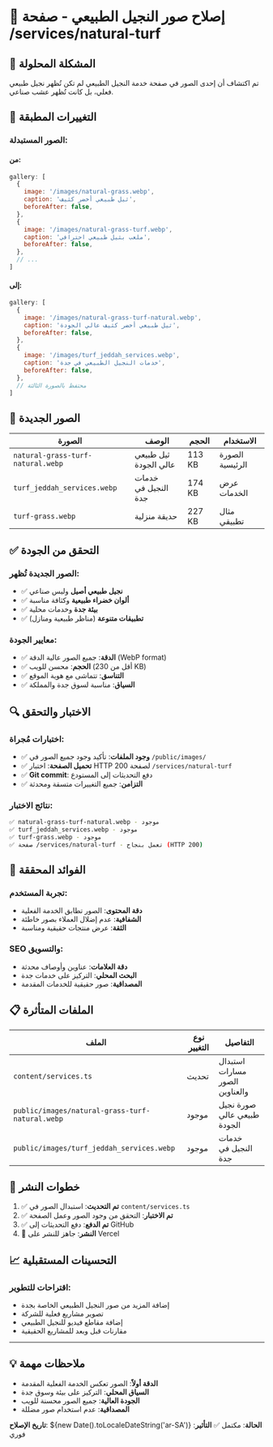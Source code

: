 # 🌿 إصلاح صور النجيل الطبيعي - صفحة /services/natural-turf

## 🎯 المشكلة المحلولة

تم اكتشاف أن إحدى الصور في صفحة خدمة النجيل الطبيعي لم تكن تُظهر نجيل طبيعي فعلي، بل كانت تُظهر عشب صناعي.

## 🔄 التغييرات المطبقة

### الصور المستبدلة:

#### من:
```javascript
gallery: [
  {
    image: '/images/natural-grass.webp',
    caption: 'ثيل طبيعي أخضر كثيف',
    beforeAfter: false,
  },
  {
    image: '/images/natural-grass-turf.webp',
    caption: 'ملعب بثيل طبيعي احترافي',
    beforeAfter: false,
  },
  // ...
]
```

#### إلى:
```javascript
gallery: [
  {
    image: '/images/natural-grass-turf-natural.webp',
    caption: 'ثيل طبيعي أخضر كثيف عالي الجودة',
    beforeAfter: false,
  },
  {
    image: '/images/turf_jeddah_services.webp',
    caption: 'خدمات النجيل الطبيعي في جدة',
    beforeAfter: false,
  },
  // محتفظ بالصورة الثالثة
]
```

## 📸 الصور الجديدة

| الصورة | الوصف | الحجم | الاستخدام |
|--------|-------|-------|---------|
| `natural-grass-turf-natural.webp` | ثيل طبيعي عالي الجودة | 113 KB | الصورة الرئيسية |
| `turf_jeddah_services.webp` | خدمات النجيل في جدة | 174 KB | عرض الخدمات |
| `turf-grass.webp` | حديقة منزلية | 227 KB | مثال تطبيقي |

## ✅ التحقق من الجودة

### الصور الجديدة تُظهر:
- ✅ **نجيل طبيعي أصيل** وليس صناعي
- ✅ **ألوان خضراء طبيعية** وكثافة مناسبة
- ✅ **بيئة جدة** وخدمات محلية
- ✅ **تطبيقات متنوعة** (مناظر طبيعية ومنازل)

### معايير الجودة:
- ✅ **الدقة**: جميع الصور عالية الدقة (WebP format)
- ✅ **الحجم**: محسن للويب (أقل من 230 KB)
- ✅ **التناسق**: تتماشى مع هوية الموقع
- ✅ **السياق**: مناسبة لسوق جدة والمملكة

## 🔍 الاختبار والتحقق

### اختبارات مُجراة:
- ✅ **وجود الملفات**: تأكيد وجود جميع الصور في `/public/images/`
- ✅ **تحميل الصفحة**: اختبار HTTP 200 لصفحة `/services/natural-turf`
- ✅ **Git commit**: دفع التحديثات إلى المستودع
- ✅ **التزامن**: جميع التغييرات متسقة ومحدثة

### نتائج الاختبار:
```bash
✅ natural-grass-turf-natural.webp - موجود
✅ turf_jeddah_services.webp - موجود  
✅ turf-grass.webp - موجود
✅ صفحة /services/natural-turf - تعمل بنجاح (HTTP 200)
```

## 🎯 الفوائد المحققة

### تجربة المستخدم:
- **دقة المحتوى**: الصور تطابق الخدمة الفعلية
- **الشفافية**: عدم إضلال العملاء بصور خاطئة
- **الثقة**: عرض منتجات حقيقية ومناسبة

### SEO والتسويق:
- **دقة العلامات**: عناوين وأوصاف محدثة
- **البحث المحلي**: التركيز على خدمات جدة
- **المصداقية**: صور حقيقية للخدمات المقدمة

## 📋 الملفات المتأثرة

| الملف | نوع التغيير | التفاصيل |
|-------|-------------|----------|
| `content/services.ts` | تحديث | استبدال مسارات الصور والعناوين |
| `public/images/natural-grass-turf-natural.webp` | موجود | صورة نجيل طبيعي عالي الجودة |
| `public/images/turf_jeddah_services.webp` | موجود | خدمات النجيل في جدة |

## 🚀 خطوات النشر

1. ✅ **تم التحديث**: استبدال الصور في `content/services.ts`
2. ✅ **تم الاختبار**: التحقق من وجود الصور وعمل الصفحة
3. ✅ **تم الدفع**: دفع التحديثات إلى GitHub
4. 🔄 **النشر**: جاهز للنشر على Vercel

## 📈 التحسينات المستقبلية

### اقتراحات للتطوير:
- إضافة المزيد من صور النجيل الطبيعي الخاصة بجدة
- تصوير مشاريع فعلية للشركة
- إضافة مقاطع فيديو للنجيل الطبيعي
- مقارنات قبل وبعد للمشاريع الحقيقية

---

## 💡 ملاحظات مهمة

- **الدقة أولاً**: الصور تعكس الخدمة الفعلية المقدمة
- **السياق المحلي**: التركيز على بيئة وسوق جدة
- **الجودة العالية**: جميع الصور محسنة للويب
- **المصداقية**: عدم استخدام صور مضللة

**تاريخ الإصلاح**: ${new Date().toLocaleDateString('ar-SA')}
**الحالة**: مكتمل ✅
**التأثير**: فوري
